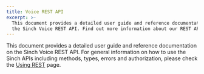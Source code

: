 ```yaml
---
title: Voice REST API
excerpt: >-
  This document provides a detailed user guide and reference documentation on
  the Sinch Voice REST API. Find out more information about our REST API now.
---
```

This document provides a detailed user guide and reference documentation on the Sinch Voice REST API. For general information on how to use the Sinch APIs including methods, types, errors and authorization, please check the [Using REST](doc:using-rest) page.

